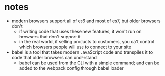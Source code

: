 # notes
- modern browsers support all of es6 and most of es7, but older browsers don't
  - if writing code that uses these new features, it won't run on browsers that don't support it
  - in the real world, if selling products to customers, you ca't control which browsers people will use to connect to your site
- babel is a tool that takes modern JavaScript code and transpiles it to code that older browsers can understand
  - babel can be used from the CLI with a simple command; and can be added to the webpack config through babel loader